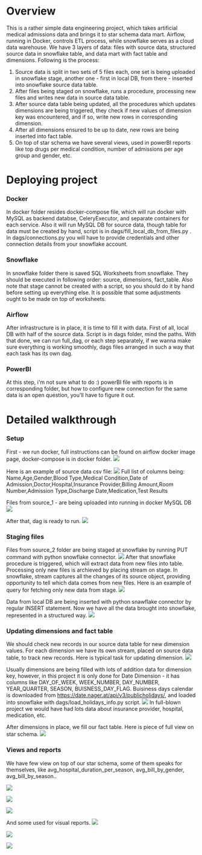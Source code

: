 # Overview

This is a rather simple data engineering project, which takes artificial medical admissions data and brings it to star schema data mart. Airflow, running in Docker, controls ETL process, while snowflake serves as a cloud data warehouse. We have 3 layers of data: files with source data, structured source data in snowflake table, and data mart with fact table and dimensions.
Following is the process:
1) Source data is split in two sets of 5 files each, one set is being uploaded in snowflake stage, another one - first in local DB, from there - inserted into snowflake source data table. 
2) After files being staged on snowflake, runs a procedure, processing new files and writes new data in source data table. 
3) After source data table being updated, all the procedures which updates dimensions are being triggered, they check if new values of dimension key was encountered, and if so, write new rows in corresponding dimension.
4) After all dimensions ensured to be up to date, new rows are being inserted into fact table.
5) On top of star schema we have several views, used in powerBI reports like top drugs per medical condition, number of admissions per age group and gender, etc.


# Deploying project 

### Docker
In docker folder resides docker-compose file, which will run docker with MySQL as backend databse, CeleryExecutor, and separate containers for each service. Also it will run MySQL DB for source data, though table for data must be created by hand, script is in dags/fill_local_db_from_files.py . 
In dags/connections.py you will have to provide credentials and other connection details from your snowflake account.

### Snowflake
In snowflake folder there is saved SQL Worksheets from snowflake. They should be executed in following order: source, dimensions, fact_table. Also note that stage cannot be created with a script, so you should do it by hand before setting up everything else. It is possible that some adjustments ought to be made on top of worksheets. 

### Airflow 
After infrastructure is in place, it is time to fill it with data. First of all, local DB with half of the source data. Script is in dags folder, mind the paths. 
With that done, we can run full_dag, or each step separately, if we wanna make sure everything is working smoothly, dags files arranged in such a way that each task has its own dag.

### PowerBI
At this step, i'm not sure what to do :) powerBI file with reports is in corresponding folder, but how to configure new connection for the same data is an open question, you'll have to figure it out.


# Detailed walkthrough

### Setup
First - we run docker, full instructions can be found on airflow docker image page, docker-compose is in docker folder.
![](/screenshots/3_docker_project.png)

Here is an example of source data csv file:
![](/screenshots/1_source_data_sf_short.png)
Full list of columns being: Name,Age,Gender,Blood Type,Medical Condition,Date of Admission,Doctor,Hospital,Insurance Provider,Billing Amount,Room Number,Admission Type,Discharge Date,Medication,Test Results

Files from source_1 - are being uploaded into running in docker MySQL DB
![](/screenshots/4_local_db.png)

After that, dag is ready to run. 
![](/screenshots/5_dag.png)

### Staging files
Files from source_2 folder are being staged at snowflake by running PUT command with python snowflake connector.
![](/screenshots/2_sf_stage.png)
After that snowflake procedure is triggered, which will extract data from new files into table. Processing only new files is archieved by placing stream on stage. In snowflake, stream captures all the changes of its source object, providing opportunity to tell which data comes from new files. 
Here is an example of query for fetching only new data from stage.
![](/screenshots/6_stream_join.png)

Data from local DB are being inserted with python snawflake connector by regular INSERT statement.
Now we have all the data brought into snowflake, represented in a structured way.
![](/screenshots/7_source_data_table.png)


### Updating dimensions and fact table
We should check new records in our source data table for new dimension values. For each dimension we have its own stream, placed on source data table, to track new records. Here is typical task for updating dimension.
![](/screenshots/8_update_task.png)

Usually dimensions are being filled with lots of addition data for dimension key, however, in this project it is only done for Date Dimension - it has columns like DAY_OF_WEEK, WEEK_NUMBER, DAY_NUMBER, YEAR_QUARTER, SEASON, BUISNESS_DAY_FLAG. Buisiness days calendar is downloaded from https://date.nager.at/api/v3/publicholidays/, and loaded into snowflake with dags/load_holidays_info.py script.
![](/screenshots/9_date_dim.png)
In full-blown project we would have had lots data about insurance provider, hospital, medication, etc.

After dimensions in place, we fill our fact table. Here is piece of full view on star schema.
![](/screenshots/10_fact_table.png)


### Views and reports
We have few view on top of our star schema, some of them speaks for themselves, like avg_hospital_duration_per_season, avg_bill_by_gender, avg_bill_by_season..

![](/screenshots/11_report4.png)


![](/screenshots/11_report5.png)


![](/screenshots/11_report6.png)


And some used for visual reports.
![](/screenshots/11_report1.png)


![](/screenshots/11_report2.png)


![](/screenshots/11_report3.png)


